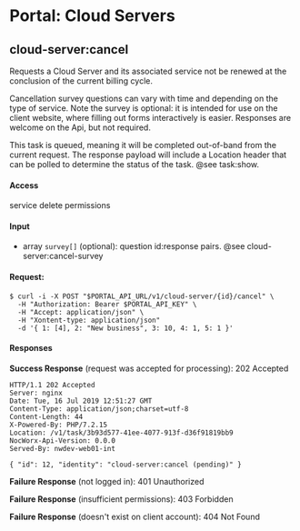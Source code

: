 # Portal: Cloud Servers

## cloud-server:cancel
Requests a Cloud Server and its associated service not be renewed at the conclusion of the current billing cycle.

Cancellation survey questions can vary with time and depending on the type of service. Note the survey is optional: it is intended for use on the client website, where filling out forms interactively is easier. Responses are welcome on the Api, but not required.

This task is queued, meaning it will be completed out-of-band from the current request. The response payload will include a Location header that can be polled to determine the status of the task. @see task:show.

#### Access
service delete permissions

#### Input
- array `survey[]` (optional): question id:response pairs. @see cloud-server:cancel-survey

#### Request:
```
$ curl -i -X POST "$PORTAL_API_URL/v1/cloud-server/{id}/cancel" \
  -H "Authorization: Bearer $PORTAL_API_KEY" \
  -H "Accept: application/json" \
  -H "Xontent-type: application/json"
  -d '{ 1: [4], 2: "New business", 3: 10, 4: 1, 5: 1 }'
```

#### Responses
**Success Response** (request was accepted for processing): 202 Accepted
```
HTTP/1.1 202 Accepted
Server: nginx
Date: Tue, 16 Jul 2019 12:51:27 GMT
Content-Type: application/json;charset=utf-8
Content-Length: 44
X-Powered-By: PHP/7.2.15
Location: /v1/task/3b93d577-41ee-4077-913f-d36f91819bb9
NocWorx-Api-Version: 0.0.0
Served-By: nwdev-web01-int

{ "id": 12, "identity": "cloud-server:cancel (pending)" }
```

**Failure Response** (not logged in): 401 Unauthorized

**Failure Response** (insufficient permissions): 403 Forbidden

**Failure Response** (doesn't exist on client account): 404 Not Found
